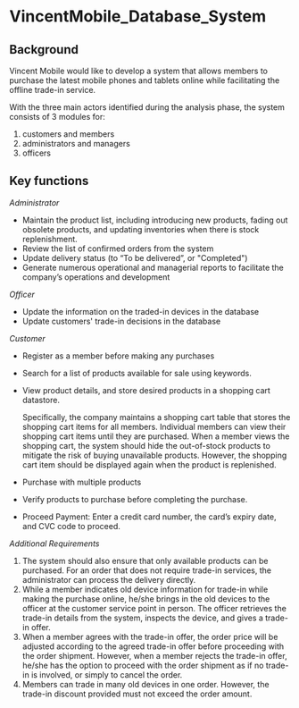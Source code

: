 # VincentMobile_Database_System

## Background

Vincent Mobile would like to develop a system that allows members to purchase the latest
mobile phones and tablets online while facilitating the offline trade-in service.

With the three main actors identified during the analysis phase, the system consists of 3
modules for:
1. customers and members
2. administrators and managers
3. officers

## Key functions

_Administrator_
- Maintain the product list, including introducing new products, fading out obsolete products, and updating inventories when there is stock replenishment.
- Review the list of confirmed orders from the system
- Update delivery status (to “To be delivered”, or "Completed")
- Generate numerous operational and managerial reports to facilitate the company’s operations and development

_Officer_
- Update the information on the traded-in devices in the database
- Update customers' trade-in decisions in the database

_Customer_
- Register as a member before making any purchases
- Search for a list of products available for sale using keywords.
- View product details, and store desired products in a shopping cart datastore.
  
  Specifically, the company maintains a shopping cart table that stores the shopping cart items for all members. Individual members can view their shopping cart items until they are purchased. When a member views the shopping cart, the system should hide the out-of-stock products to mitigate the risk of buying unavailable products. However, the shopping cart item should be displayed again when the product is replenished.

- Purchase with multiple products
- Verify products to purchase before completing the purchase.
- Proceed Payment: Enter a credit card number, the card’s expiry date, and CVC code to proceed.

_Additional Requirements_
1. The system should also ensure that only available products can be purchased. For an order that does not require trade-in services, the administrator can process the delivery directly.
2. While a member indicates old device information for trade-in while making the purchase online, he/she brings in the old devices to the officer at the customer service point in person. The officer retrieves the trade-in details from the system, inspects the device, and gives a trade-in offer.
3. When a member agrees with the trade-in offer, the order price will be adjusted according to the agreed trade-in offer before proceeding with the order shipment. However, when a member rejects the trade-in offer, he/she has the option to proceed with the order shipment as if no trade-in is involved, or simply to cancel the order.
4. Members can trade in many old devices in one order. However, the trade-in discount provided must not exceed the order amount.

